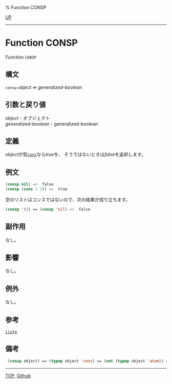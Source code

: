 % Function CONSP

[UP](14.2.html)  

---

# Function **CONSP**


Function `CONSP`


## 構文

`consp` *object* => *generalized-boolean*


## 引数と戻り値

*object* - オブジェクト  
*generalized-boolean* - generalized-boolean  


## 定義

*object*が型[`cons`](14.2.cons-system-class.html)なら*true*を、
そうではないときは*false*を返却します。


## 例文

```lisp
(consp nil) =>  false
(consp (cons 1 2)) =>  true
```

空のリストはコンスではないので、次の結果が成り立ちます。

```lisp
(consp '()) == (consp 'nil) =>  false
```


## 副作用

なし。


## 影響

なし。


## 例外

なし。


## 参考

[`listp`](14.2.listp.html)


## 備考

```lisp
 (consp object) == (typep object 'cons) == (not (typep object 'atom)) == (typep object '(not atom))
```


---
[TOP](index.html),  [Github](https://github.com/nptcl/npt-japanese)

